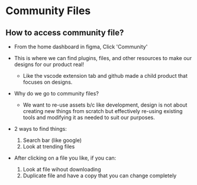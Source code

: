 # Community Files

## How to access community file?
- From the home dashboard in figma, Click 'Community'

- This is where we can find plugins, files, and other resources to make our designs for our product real!
    - Like the vscode extension tab and github made a child product that focuses on designs. 

- Why do we go to community files?
    - We want to re-use assets b/c like development, design is not about creating new things from scratch but effectively re-using existing tools and modifying it as needed to suit our purposes.

- 2 ways to find things:
    1. Search bar (like google)
    2. Look at trending files 

- After clicking on a file you like, if you can:
    1. Look at file wihout downloading
    2. Duplicate file and have a copy that you can change completely